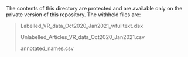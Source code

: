 The contents of this directory are protected and are available only on the private version of this repository.
The withheld files are:
> Labelled_VR_data_Oct2020_Jan2021_wfulltext.xlsx
> 
> Unlabelled_Articles_VR_data_Oct2020_Jan2021.csv
> 
> annotated_names.csv
